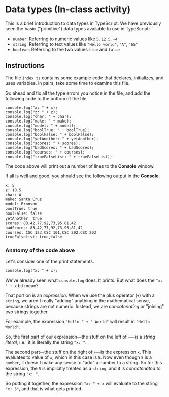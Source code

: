 # Data types (In-class activity)

This is a brief introduction to data types in TypeScript. We have previously seen the basic ("primitive") data types available to use in TypeScript:

- `number`: Referring to numeric values like `5`, `12.5`, `-4`
- `string`: Referring to text values like `"Hello world"`, `"A"`, `"65"`
- `boolean`: Referring to the two values `true` and `false`

## Instructions

The file `index.ts` contains some example code that declares, initializes, and uses variables.
In pairs, take some time to examine this file.

Go ahead and fix all the type errors you notice in the file, and add the following code to the bottom of the file.

```tsx
console.log("x: " + x);
console.log("z: " + z);
console.log("char: " + char);
console.log("make: " + make);
console.log("model: " + model);
console.log("boolTrue: " + boolTrue);
console.log("boolFalse: " + boolFalse);
console.log("yetAnother: " + yetAnother);
console.log("scores: " + scores);
console.log("badScores: " + badScores);
console.log("courses: " + courses);
console.log("trueFalseList: " + trueFalseList);
```
The code above will print out a number of lines to the **Console** window.

If all is well and good, you should see the following output in the **Console**.

```txt
x: 5
z: 10.5
char: A
make: Santa Cruz
model: Bronson
boolTrue: true
boolFalse: false
yetAnother: true 
scores: 83,42,77,92,73,95,81,42
badScores: 83,42,77,92,73,95,81,42
courses: CSC 123,CSC 101,CSC 202,CSC 203
trueFalseList: true,false
```

### Anatomy of the code above

Let's consider one of the print statements.

```tsx
console.log("x: " + x);
```

We've already seen what `console.log` does. It prints. But what does the `"x: " + x` bit mean?

That portion is an _expression_.
When we use the plus operator (`+`) with a `string`, we aren't really "adding" anything in the mathematical sense, because strings are not numeric.
Instead, we are _concatenating_ or "joining" two strings together.

For example, the expression `"Hello " + " World"` will result in `"Hello World"`.

So, the first part of our expression—the stuff on the left of `+`—is a _string literal_, i.e., it is literally the string `"x: "`. 

The second part—the stuff on the right of `+`—is the expression `x`. This evaluates to value of `x`, which in this case is `5`. Now even though `5` is a `number`, it doesn't make any sense to "add" a number to a string. So for this expression, the `5` is implicitly treated as a `string`, and it is _concatenated_ to the string `"x: "`.

So putting it together, the expression `"x: " + x` will evaluate to the string `"x: 5"`, and that is what gets printed.